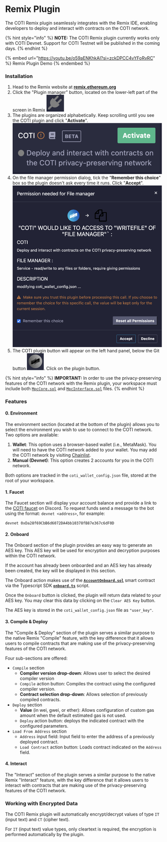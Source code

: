 # Remix Plugin

The COTI Remix plugin seamlessly integrates with the Remix IDE, enabling developers to deploy and interact with contracts on the COTI network.

{% hint style="info" %}
**NOTE:** The COTI Remix plugin currently works only with COTI Devnet. Support for COTI Testnet will be published in the coming days.
{% endhint %}

{% embed url="https://youtu.be/o59aENKhkAI?si=zckDPCC4vYFoRvRC" %}
Remix Plugin Demo
{% endembed %}

### Installation

1. Head to the Remix website at [**remix.ethereum.org**](https://remix.ethereum.org/)
2. Click the "Plugin manager" button, located on the lower-left part of the screen in Remix <img src="../../.gitbook/assets/image (8).png" alt="" data-size="line">
3. The plugins are organized alphabetically. Keep scrolling until you see the COTI plugin and click "**Activate**".\
   ![](<../../.gitbook/assets/image (10).png>)
4. On the file manager permission dialog, tick the "**Remember this choice**" box so the plugin doesn't ask every time it runs. Click "**Accept**".\
   ![](<../../.gitbook/assets/image (11).png>)
5. The COTI plugin button will appear on the left hand panel, below the Git button <img src="../../.gitbook/assets/image (12).png" alt="" data-size="line">. Click on the plugin button.



{% hint style="info" %}
**IMPORTANT:** In order to use the privacy-preserving features of the COTI network with the Remix plugin, your workspace must include both [`MpcCore.sol`](https://github.com/coti-io/confidentiality-contracts/blob/main/contracts/lib/MpcCore.sol) and [`MpcInterface.sol`](https://github.com/coti-io/confidentiality-contracts/blob/main/contracts/lib/MpcInterface.sol) files.
{% endhint %}

### Features

#### 0. Environment

The environment section (located at the bottom of the plugin) allows you to select the environment you wish to use to connect to the COTI network. Two options are available:

1. **Wallet**: This option uses a browser-based wallet (i.e., MetaMask). You will need to have the COTI network added to your wallet. You may add the COTI network by visiting [Chainlist](https://chainlist.org/chain/13068200).
2. **Manual (Devnet)**: This option creates 2 accounts for you in the COTI network.

Both options are tracked in the `coti_wallet_config.json` file, stored at the root of your workspace.

#### 1. Faucet

The Faucet section will display your account balance and provide a link to the [COTI faucet](https://faucet.coti.io/) on Discord. To request funds send a message to the bot using the format: `devnet <address>`, for example:

```
devnet 0xDa28f69CbB6d6072DA4bb10378fB87e367c6dF0D
```

#### 2. Onboard

The Onboard section of the plugin provides an easy way to generate an AES key. This AES key will be used for encryption and decryption purposes within the COTI network.

If the account has already been onboarded and an AES key has already been created, the key will be displayed in this section.

The Onboard action makes use of the [**`AccountOnboard.sol`**](https://github.com/coti-io/confidentiality-contracts/blob/main/contracts/AccountOnboard/AccountOnboard.sol) smart contract via the Typescript SDK [**`onboard.ts`**](https://github.com/coti-io/coti-sdk-typescript/blob/main/src/account/onboard.ts) script.

Once the `Onboard` button is clicked, the plugin will return data related to your AES key. You may clear this data by clicking on the `Clear AES Key` button.

The AES key is stored in the `coti_wallet_config.json` file as `"user_key"`.

#### 3. Compile & Deploy

The "Compile & Deploy" section of the plugin serves a similar purpose to the native Remix "Compile" feature, with the key difference that it allows users to compile contracts that are making use of the privacy-preserving features of the COTI network.

Four sub-sections are offered:

* `Compile` section
  * **Compiler version drop-down**: Allows user to select the desired compiler version
  * `Compile` action button: Compiles the contract using the configured compiler version.
  * **Contract selection drop-down**: Allows selection of previously compiled contracts.
* `Deploy` section
  * **Value** (in wei, gwei, or ether): Allows configuration of custom gas amount when the default estimated gas is not used.
  * `Deploy` action button: deploys the indicated contract with the configured parameters.
* `Load From Address` section
  * `Address` input field: Input field to enter the address of a previously deployed contract.
  * `Load Contract` action button: Loads contract indicated on the `Address` field.

#### 4. Interact

The "Interact" section of the plugin serves a similar purpose to the native Remix "Interact" feature, with the key difference that it allows users to interact with contracts that are making use of the privacy-preserving features of the COTI network.

### Working with Encrypted Data

The COTI Remix plugin will automatically encrypt/decrypt values of type `IT` (input text) and `CT` (cipher text).

For `IT` (input text) value types, only cleartext is required, the encryption is performed automatically by the plugin.
